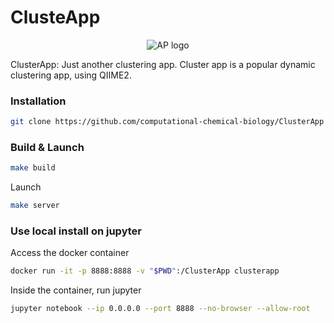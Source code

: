 # ClusteApp
<p align="center">
  <img src="https://github.com/computational-chemical-biology/NAPviewer/blob/master/api/static/img/ap_logo.png?raw=true" alt="AP logo"/>
</p>

ClusterApp: Just another clustering app. Cluster app is a popular dynamic clustering app, using QIIME2.

### Installation

```bash
git clone https://github.com/computational-chemical-biology/ClusterApp
```

### Build & Launch

```bash
make build
```
Launch
```bash
make server
```

### Use local install on jupyter

Access the docker container

```bash
docker run -it -p 8888:8888 -v "$PWD":/ClusterApp clusterapp
```

Inside the container, run jupyter

```bash
jupyter notebook --ip 0.0.0.0 --port 8888 --no-browser --allow-root
```


